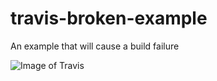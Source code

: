 # travis-broken-example

An example that will cause a build failure
 
 ![Image of Travis]( https://travis-ci.org/davidtorroija/travis-broken-example.svg?branch=master)

